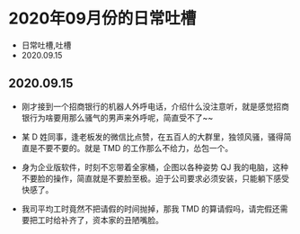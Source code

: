 # 2020年09月份的日常吐槽
- 日常吐槽,吐槽
- 2020.09.15

## 2020.09.15

 - 刚才接到一个招商银行的机器人外呼电话，介绍什么没注意听，就是感觉招商银行为啥要用那么骚气的男声来外呼呢，简直受不了~~

 - 某 D 姓同事，逢老板发的微信比点赞，在五百人的大群里，独领风骚，骚得简直是不要不要的。就是 TMD 的工作那么不给力，怂包一个。

 - 身为企业版软件，时刻不忘带着全家桶，企图以各种姿势 QJ 我的电脑，这种不要脸的操作，简直就是不要脸至极。迫于公司要求必须安装，只能躺下感受快感了。

 - 我司平均工时竟然不把请假的时间抛掉，那我 TMD 的算请假吗，请完假还需要把工时给补齐了，资本家的丑陋嘴脸。